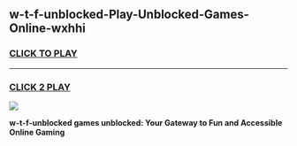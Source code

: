 
## w-t-f-unblocked-Play-Unblocked-Games-Online-wxhhi
<h3>
<a href="https://premium76.site?title=w-t-f-unblocked&ref=25A">CLICK TO PLAY</a></h3>
<hr>

<h3>
<a href="https://premium76.site?title=w-t-f-unblocked&ref=25A">CLICK 2 PLAY</a>
  
</h3>

<a href="https://premium76.site?title=w-t-f-unblocked&ref=25A"><img src="https://clearcache.store/games.png"></a>


**w-t-f-unblocked games unblocked: Your Gateway to Fun and Accessible Online Gaming**
